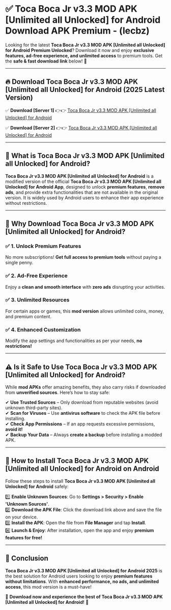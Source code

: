 
# ✅ Toca Boca Jr v3.3 MOD APK [Unlimited all Unlocked] for Android Download APK Premium -  (lecbz) 

Looking for the latest **Toca Boca Jr v3.3 MOD APK [Unlimited all Unlocked] for Android Premium Unlocked**? Download it now and enjoy **exclusive features, ad-free experience, and unlimited access** to premium tools. Get the **safe & fast download link** below! 🚀

---

## 🔥 Download Toca Boca Jr v3.3 MOD APK [Unlimited all Unlocked] for Android (2025 Latest Version)

✅ **Download [Server 1]** 👉👉 [Toca Boca Jr v3.3 MOD APK [Unlimited all Unlocked] for Android ](https://apkcomod.com?title=Toca_Boca_Jr_v3.3_MOD_APK_[Unlimited_all_Unlocked]_for_Android)  

✅ **Download [Server 2]** 👉👉 [Toca Boca Jr v3.3 MOD APK [Unlimited all Unlocked] for Android ](https://apkcomod.com?title=Toca_Boca_Jr_v3.3_MOD_APK_[Unlimited_all_Unlocked]_for_Android)  


---

## 📌 What is Toca Boca Jr v3.3 MOD APK [Unlimited all Unlocked] for Android?

**Toca Boca Jr v3.3 MOD APK [Unlimited all Unlocked] for Android** is a modified version of the official **Toca Boca Jr v3.3 MOD APK [Unlimited all Unlocked] for Android App**, designed to unlock **premium features**, **remove ads**, and provide extra functionalities that are not available in the original version. It is widely used by Android users to enhance their app experience without restrictions.

---

## 🌟 Why Download Toca Boca Jr v3.3 MOD APK [Unlimited all Unlocked] for Android?

### ✅ 1. Unlock Premium Features
No more subscriptions! **Get full access to premium tools** without paying a single penny.

### ✅ 2. Ad-Free Experience
Enjoy a **clean and smooth interface** with **zero ads** disrupting your activities.

### ✅ 3. Unlimited Resources
For certain apps or games, this **mod version** allows unlimited coins, money, and premium content.

### ✅ 4. Enhanced Customization
Modify the app settings and functionalities as per your needs, **no restrictions!**

---

## ⚠️ Is it Safe to Use Toca Boca Jr v3.3 MOD APK [Unlimited all Unlocked] for Android?

While **mod APKs** offer amazing benefits, they also carry risks if downloaded from **unverified sources**. Here’s how to stay safe:

✔ **Use Trusted Sources** – Only download from reputable websites (avoid unknown third-party sites).  
✔ **Scan for Viruses** – Use **antivirus software** to check the APK file before installing.  
✔ **Check App Permissions** – If an app requests excessive permissions, **avoid it!**  
✔ **Backup Your Data** – Always **create a backup** before installing a modded APK.

---

## 📲 How to Install Toca Boca Jr v3.3 MOD APK [Unlimited all Unlocked] for Android on Android

Follow these steps to install **Toca Boca Jr v3.3 MOD APK [Unlimited all Unlocked] for Android** safely:

1️⃣ **Enable Unknown Sources**: Go to **Settings > Security > Enable 'Unknown Sources'**.  
2️⃣ **Download the APK File**: Click the download link above and save the file on your device.  
3️⃣ **Install the APK**: Open the file from **File Manager** and tap **Install**.  
4️⃣ **Launch & Enjoy**: After installation, open the app and enjoy **premium features for free!**

---

## 🚀 Conclusion

**Toca Boca Jr v3.3 MOD APK [Unlimited all Unlocked] for Android 2025** is the best solution for Android users looking to enjoy **premium features without limitations**. With **enhanced performance, no ads, and unlimited access**, this mod version is a must-have!

🔻 **Download now and experience the best of Toca Boca Jr v3.3 MOD APK [Unlimited all Unlocked] for Android!** 🔻

